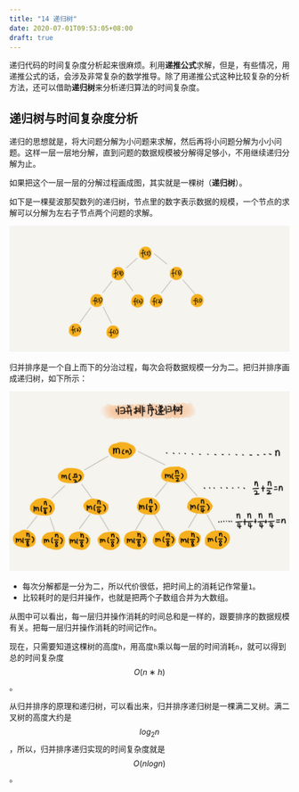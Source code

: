 ```yaml
---
title: "14 递归树"
date: 2020-07-01T09:53:05+08:00
draft: true
---
```


递归代码的时间复杂度分析起来很麻烦。利用**递推公式**求解，但是，有些情况，用递推公式的话，会涉及非常复杂的数学推导。除了用递推公式这种比较复杂的分析方法，还可以借助**递归树**来分析递归算法的时间复杂度。

## 递归树与时间复杂度分析

递归的思想就是，将大问题分解为小问题来求解，然后再将小问题分解为小小问题。这样一层一层地分解，直到问题的数据规模被分解得足够小，不用继续递归分解为止。

如果把这个一层一层的分解过程画成图，其实就是一棵树（**递归树**）。

如下是一棵斐波那契数列的递归树，节点里的数字表示数据的规模，一个节点的求解可以分解为左右子节点两个问题的求解。

![image](/images/1d9648b7f43e430473d76d24803159a3.jpg)

归并排序是一个自上而下的分治过程，每次会将数据规模一分为二。把归并排序画成递归树，如下所示：

![image](/images/c66bfc3d02d3b7b8f64c208bf4c948d0.jpg)

- 每次分解都是一分为二，所以代价很低，把时间上的消耗记作常量`1`。
- 比较耗时的是归并操作，也就是把两个子数组合并为大数组。

从图中可以看出，每一层归并操作消耗的时间总和是一样的，跟要排序的数据规模有关。把每一层归并操作消耗的时间记作`n`。

现在，只需要知道这棵树的高度`h`，用高度`h`乘以每一层的时间消耗`n`，就可以得到总的时间复杂度$$O(n∗h)$$。

从归并排序的原理和递归树，可以看出来，归并排序递归树是一棵满二叉树。满二叉树的高度大约是$$log_2n$$，所以，归并排序递归实现的时间复杂度就是$$O(nlogn)$$。
